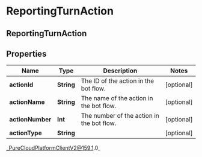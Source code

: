 # ReportingTurnAction

## ReportingTurnAction

## Properties

|Name | Type | Description | Notes|
|------------ | ------------- | ------------- | -------------|
| **actionId** | **String** | The ID of the action in the bot flow. | [optional] |
| **actionName** | **String** | The name of the action in the bot flow. | [optional] |
| **actionNumber** | **Int** | The number of the action in the bot flow. | [optional] |
| **actionType** | **String** |  | [optional] |



_PureCloudPlatformClientV2@159.1.0_
